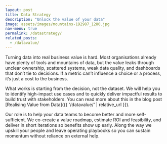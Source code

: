 ```yaml
---
layout: post
title: Data Strategy
description: "Unlock the value of your data"
image: assets/images/mountains-192987_1280.jpg
nav-menu: true
permalink: /datastrategy/
related_posts:
  - /datavalue/
---
```


Turning data into real business value is hard. Most organisations already have plenty of tools and mountains of data, but the value leaks through unclear ownership, scattered systems, weak data quality, and dashboards that don’t tie to decisions. If a metric can’t influence a choice or a process, it’s just a cost to the business.

What works is starting from the decision, not the dataset. We will help you to identify high-impact use cases and to quickly deliver impactful results to build trust with stakeholders. You can read more about this in the blog post [Realising Value from Data]({{ '/datavalue/' | relative_url }}).

Our role is to help your data teams to become better and more self-sufficient. We co-create a value roadmap, estimate ROI and feasibility, and deliver in short iterations so benefits show up early. Along the way we upskill your people and leave operating playbooks so you can sustain momentum without reliance on external help.